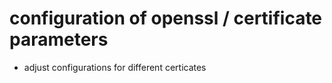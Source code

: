 # configuration of openssl / certificate parameters

- adjust configurations for different certicates
